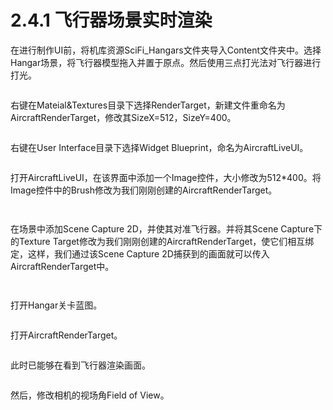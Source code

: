 # 2.4.1 飞行器场景实时渲染

在进行制作UI前，将机库资源SciFi\_Hangars文件夹导入Content文件夹中。选择Hangar场景，将飞行器模型拖入并置于原点。然后使用三点打光法对飞行器进行打光。

<figure><img src="../../../.gitbook/assets/image (195).png" alt=""><figcaption></figcaption></figure>

右键在Mateial\&Textures目录下选择RenderTarget，新建文件重命名为AircraftRenderTarget，修改其SizeX=512，SizeY=400。

<figure><img src="../../../.gitbook/assets/image (248).png" alt=""><figcaption></figcaption></figure>

右键在User Interface目录下选择Widget Blueprint，命名为AircraftLiveUI。

<figure><img src="../../../.gitbook/assets/image (242).png" alt=""><figcaption></figcaption></figure>

打开AircraftLiveUI，在该界面中添加一个Image控件，大小修改为512\*400。将Image控件中的Brush修改为我们刚刚创建的AircraftRenderTarget。

<figure><img src="../../../.gitbook/assets/image (86).png" alt=""><figcaption></figcaption></figure>

<figure><img src="../../../.gitbook/assets/image (192).png" alt=""><figcaption></figcaption></figure>

在场景中添加Scene Capture 2D，并使其对准飞行器。并将其Scene Capture下的Texture Target修改为我们刚刚创建的AircraftRenderTarget，使它们相互绑定，这样，我们通过该Scene Capture 2D捕获到的画面就可以传入AircraftRenderTarget中。

<figure><img src="../../../.gitbook/assets/image (220).png" alt=""><figcaption></figcaption></figure>

<figure><img src="../../../.gitbook/assets/image (174).png" alt=""><figcaption></figcaption></figure>

打开Hangar关卡蓝图。

<figure><img src="../../../.gitbook/assets/image (78).png" alt=""><figcaption></figcaption></figure>

打开AircraftRenderTarget。

<figure><img src="../../../.gitbook/assets/image (210).png" alt=""><figcaption></figcaption></figure>

此时已能够在看到飞行器渲染画面。

<figure><img src="../../../.gitbook/assets/image (255).png" alt=""><figcaption></figcaption></figure>

然后，修改相机的视场角Field of View。

<figure><img src="../../../.gitbook/assets/image (219).png" alt=""><figcaption></figcaption></figure>

